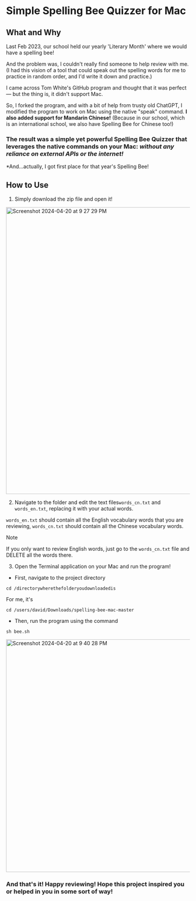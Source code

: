 # Simple Spelling Bee Quizzer for Mac


## What and Why

Last Feb 2023, our school held our yearly 'Literary Month' where we would have a spelling bee! 

And the problem was, I couldn't really find someone to help review with me. (I had this vision of a tool that could speak out the spelling words for me to practice in random order, and I'd write it down and practice.)

I came across Tom White's GitHub program and thought that it was perfect — but the thing is, it didn't support Mac. 

So, I forked the program, and with a bit of help from trusty old ChatGPT, I modified the program to work on Mac using the native "speak" command. **I also added support for Mandarin Chinese!** (Because in our school, which is an international school, we also have Spelling Bee for Chinese too!)


### The result was a simple yet powerful Spelling Bee Quizzer that leverages the native commands on your Mac: _without any reliance on external APIs or the internet!_


*And...actually, I got first place for that year's Spelling Bee!



 
## How to Use

1. Simply download the zip file and open it!

   

<img width="784" alt="Screenshot 2024-04-20 at 9 27 29 PM" src="https://github.com/hdavidviloria/spelling-bee-mac/assets/94162758/22459121-6372-4fe2-b3a4-a5907c349bfc">






2. Navigate to the folder and edit the text files```words_cn.txt``` and ```words_en.txt```, replacing it with your actual words.


```words_en.txt``` should contain all the English vocabulary words that you are reviewing, ```words_cn.txt``` should contain all the Chinese vocabulary words. 



> [!NOTE]  
> If you only want to review English words, just go to the ```words_cn.txt``` file and DELETE all the words there.





3. Open the Terminal application on your Mac and run the program!



- First, navigate to the project directory

```
cd /directorywherethefolderyoudownloadedis
```

For me, it's 
```
cd /users/david/Downloads/spelling-bee-mac-master
```

- Then, run the program using the command 
```
sh bee.sh
```
<img width="636" alt="Screenshot 2024-04-20 at 9 40 28 PM" src="https://github.com/hdavidviloria/spelling-bee-mac/assets/94162758/eea74643-7e04-4714-8daa-2e0cd85a4cdb">





### And that's it! Happy reviewing! Hope this project inspired you or helped in you in some sort of way!

